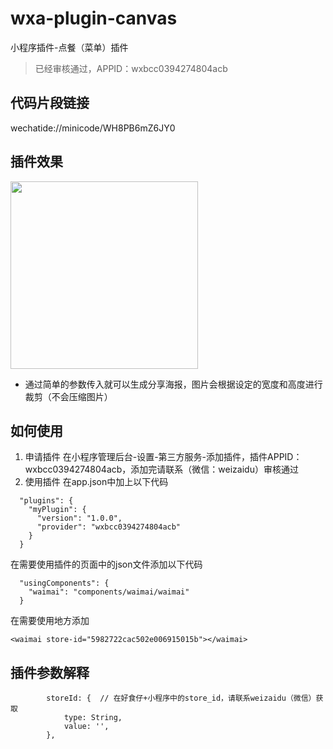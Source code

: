 # wxa-plugin-canvas
小程序插件-点餐（菜单）插件

> 已经审核通过，APPID：wxbcc0394274804acb

## 代码片段链接

wechatide://minicode/WH8PB6mZ6JY0

## 插件效果

<img width="300" src="https://github.com/jasondu/wxa-plugin-menu/blob/master/demo.gif"></img>

- 通过简单的参数传入就可以生成分享海报，图片会根据设定的宽度和高度进行裁剪（不会压缩图片）

## 如何使用

1. 申请插件
在小程序管理后台-设置-第三方服务-添加插件，插件APPID：wxbcc0394274804acb，添加完请联系（微信：weizaidu）审核通过
2. 使用插件
在app.json中加上以下代码
```
  "plugins": {
    "myPlugin": {
      "version": "1.0.0",
      "provider": "wxbcc0394274804acb"
    }
  }
```
在需要使用插件的页面中的json文件添加以下代码
```
  "usingComponents": {
    "waimai": "components/waimai/waimai"
  }
```
在需要使用地方添加
```
<waimai store-id="5982722cac502e006915015b"></waimai>
```
## 插件参数解释

```
        storeId: {  // 在好食仔+小程序中的store_id，请联系weizaidu（微信）获取
            type: String,
            value: '',
        },
```